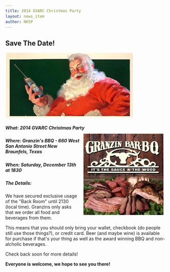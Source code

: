 ```yaml
---
title: 2014 GVARC Christmas Party
layout: news_item
author: NK5P
---
```

## Save The Date!
<img src="/img/santa_radio.jpg" alt="Santa is a Ham!"> 

##### What: 2014 GVARC Christmas Party<img src="/img/granzins.png" alt="Granzins BBQ" style="float:right; margin:10px"> 
##### Where: Granzin's BBQ - 660 West San Antonio Street New Braunfels, Texas 
##### When: Saturday, December 13th at 1830

##### The Details:
We have secured exclusive usage of the "Back Room" until 2130 (local time).  Granzins only asks that we order all food and beverages from them.

This means that you should only bring your wallet, checkbook (do people still use those things?), or credit card.  Beer (and maybe wine) is available for purchase if that's your thing as well as the award winning BBQ and non-alcholic beverages.

Check back soon for more details!

**Everyone is welcome, we hope to see you there!**
